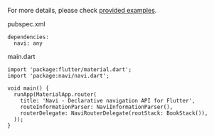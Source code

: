 For more details, please check [provided examples](https://github.com/zenonine/navi/blob/master/examples).

pubspec.xml

```
dependencies:
  navi: any
```

main.dart

```
import 'package:flutter/material.dart';
import 'package:navi/navi.dart';

void main() {
  runApp(MaterialApp.router(
    title: 'Navi - Declarative navigation API for Flutter',
    routeInformationParser: NaviInformationParser(),
    routerDelegate: NaviRouterDelegate(rootStack: BookStack()),
  ));
}
```